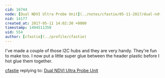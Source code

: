 ```yaml
---
cid: 16744
node: [Dual NDVI Ultra Probe Unit](../notes/cfastie/05-11-2017/dual-ndvi-ultra-probe-unit)
nid: 14177
created_at: 2017-05-11 14:02:30 +0000
timestamp: 1494511350
uid: 554
author: [cfastie](../profile/cfastie)
---
```


I've made a couple of those I2C hubs and they are very handy. They're fun to make too. I now put a little super glue between the header plastic before I hot glue them together.

[cfastie](../profile/cfastie) replying to: [Dual NDVI Ultra Probe Unit](../notes/cfastie/05-11-2017/dual-ndvi-ultra-probe-unit)

